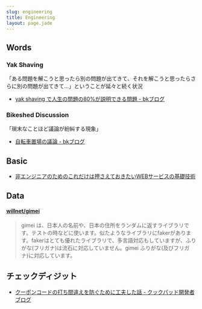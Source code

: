 ```yaml
---
slug: engineering
title: Engineering
layout: page.jade
---
```


## Words

### Yak Shaving
「ある問題を解こうと思ったら別の問題が出てきて、それを解こうと思ったらさらに別の問題が出てきて…」ということが延々と続く状況
- [yak shaving で人生の問題の80%が説明できる問題 - bkブログ](http://0xcc.net/blog/archives/000196.html)

### Bikeshed Discussion
「瑣末なことほど議論が紛糾する現象」
- [自転車置場の議論 - bkブログ](http://0xcc.net/blog/archives/000135.html)


## Basic
- [非エンジニアのためのこれだけは押さえておきたいWEBサービスの基礎技術](http://www.slideshare.net/tech-camp/ss-47269649)


## Data

#### [willnet/gimei](https://github.com/willnet/gimei)

> gimei は、日本人の名前や、日本の住所をランダムに返すライブラリです。テストの時などに使います。似たようなライブラリにfakerがあります。fakerはとても優れたライブラリで、多言語対応もしていますが、ふりがな(フリガナ)は流石に対応していません。gimei ふりがな(及びフリガナ)に対応しています。


## チェックディジット
- [クーポンコードの打ち間違えを防ぐために工夫した話 - クックパッド開発者ブログ](http://techlife.cookpad.com/entry/2015/06/23/142920)
